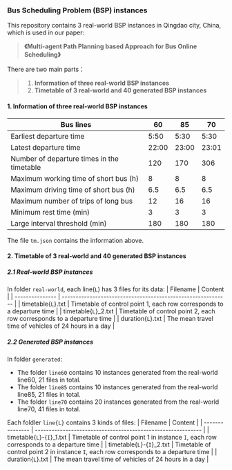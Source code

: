 ### Bus Scheduling Problem (BSP) instances

This repository contains 3 real-world BSP instances in Qingdao city, China, which is used in our paper:

> **《Multi-agent Path Planning based Approach for Bus Online Scheduling》**

There are two main parts：
>
> 1. **Information of three real-world BSP instances**
> 2. **Timetable of 3 real-world and 40 generated BSP instances**

#### 1. Information of three real-world BSP instances

| Bus lines                                  | 60    | 85   | 70    |
| ------------------------------------------ | ----- | ----- | ----- |
| Earliest departure time                    | 5:50  | 5:30  | 5:30  |
| Latest departure time                      | 22:00 | 23:00 | 23:01 |
| Number of departure times in the timetable | 120   | 170   | 306   |
| Maximum working time of short bus (h)      | 8     | 8     | 8     |
| Maximum driving time of short bus (h)      | 6.5   | 6.5   | 6.5   |
| Maximum number of trips of long bus        | 12    | 16    | 16    |
| Minimum rest time (min)                    | 3     | 3     | 3     |
| Large interval threshold (min)             | 180   | 180   | 180   |

The file `tm.json` contains the information above.

#### 2. Timetable of 3 real-world and 40 generated BSP instances

##### 2.1 Real-world BSP instances

In folder `real-world`, each line(`L`) has 3 files for its data:
| Filename        | Content                                                      |
| --------------- | ------------------------------------------------------------ |
| timetable{`L`}.txt   | Timetable of control point 1, each row corresponds to a departure time |
| timetable{`L`}_2.txt | Timetable of control point 2, each row corresponds to a departure time |
| duration{`L`}.txt    | The mean travel time of vehicles of 24 hours in a day             |

##### 2.2 Generated BSP instances

In folder `generated`:
- The folder `line60` contains 10 instances generated from the real-world line60, 21 files in total.
- The folder `line85` contains 10 instances generated from the real-world line85, 21 files in total.
- The folder `line70` contains 20 instances generated from the real-world line70, 41 files in total.

Each foldler `line{L}` contains 3 kinds of files:
| Filename        | Content                                                      |
| --------------- | ------------------------------------------------------------ |
| timetable{`L`}-{`I`}_1.txt   | Timetable of control point 1 in instance `I`, each row corresponds to a departure time |
| timetable{`L`}-{`I`}_2.txt | Timetable of control point 2 in instance `I`, each row corresponds to a departure time |
| duration{`L`}.txt    | The mean travel time of vehicles of 24 hours in a day             |
